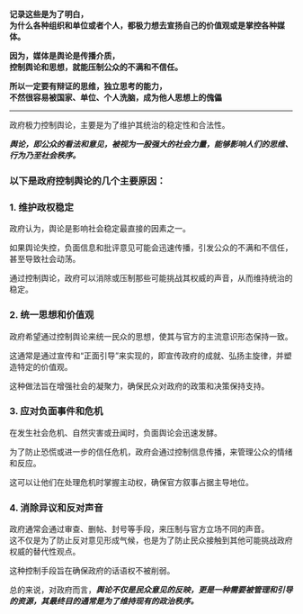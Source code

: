 <!--
 * @Author: Davidbieber
 * @Email: davidbieber@163.com
 * @Date: 2025-08-02 16:46:40
 * @Description: 
-->


**记录这些是为了明白，  
为什么各种组织和单位或者个人，都极力想去宣扬自己的价值观或是掌控各种媒体。**

**因为，媒体是舆论是传播介质，  
控制舆论和思想，就能压制公众的不满和不信任。**

**所以一定要有辩证的思维，独立思考的能力，  
不然很容易被国家、单位、个人洗脑，成为他人思想上的傀儡**

---


政府极力控制舆论，主要是为了维护其统治的稳定性和合法性。  


***舆论，即公众的看法和意见，被视为一股强大的社会力量，能够影响人们的思维、行为乃至社会秩序。***

### 以下是政府控制舆论的几个主要原因：

### 1. 维护政权稳定  

政府认为，舆论是影响社会稳定最直接的因素之一。

如果舆论失控，负面信息和批评意见可能会迅速传播，引发公众的不满和不信任，甚至导致社会动荡。

通过控制舆论，政府可以消除或压制那些可能挑战其权威的声音，从而维持统治的稳定。

### 2. 统一思想和价值观  

政府希望通过控制舆论来统一民众的思想，使其与官方的主流意识形态保持一致。

这通常是通过宣传和“正面引导”来实现的，即宣传政府的成就、弘扬主旋律，并塑造特定的价值观。

这种做法旨在增强社会的凝聚力，确保民众对政府的政策和决策保持支持。

### 3. 应对负面事件和危机  

在发生社会危机、自然灾害或丑闻时，负面舆论会迅速发酵。

为了防止恐慌或进一步的信任危机，政府会通过控制信息传播，来管理公众的情绪和反应。

这可以让他们在处理危机时掌握主动权，确保官方叙事占据主导地位。

### 4. 消除异议和反对声音


政府通常会通过审查、删帖、封号等手段，来压制与官方立场不同的声音。  
这不仅是为了防止反对意见形成气候，也是为了防止民众接触到其他可能挑战政府权威的替代性观点。

这种控制手段旨在确保政府的话语权不被削弱。

总的来说，对政府而言，***舆论不仅是民众意见的反映，更是一种需要被管理和引导的资源，其最终目的通常是为了维持现有的政治秩序。***
